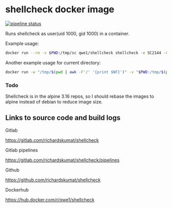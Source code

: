 # shellcheck docker image

[![pipeline status](https://gitlab.com/richardskumat/shellcheck/badges/master/pipeline.svg)](https://gitlab.com/richardskumat/shellcheck/commits/master)

Runs shellcheck as user(uid 1000, gid 1000) in a container.

Example usage:

```bash
docker run --rm -v $PWD:/tmp/sc qwe1/shellcheck shellcheck -e SC2144 -Cauto -s bash /tmp/sc/script.sh
```

Another example usage for current directory:

```bash
docker run -w "/tmp/$(pwd | awk -F'/' '{print $NF}')" -v "$PWD:/tmp/$(pwd | awk -F'/' '{print $NF}')" --rm -ti qwe1/shellcheck shellcheck -Cauto -s bash *.sh
```

### Todo

Shellcheck is in the alpine 3.16 repos, so I should rebase the images to alpine
instead of debian to reduce image size.

## Links to source code and build logs

Gitlab

https://gitlab.com/richardskumat/shellcheck

Gitlab pipelines

https://gitlab.com/richardskumat/shellcheck/pipelines

Github

https://github.com/richardskumat/shellcheck

Dockerhub

https://hub.docker.com/r/qwe1/shellcheck